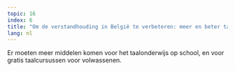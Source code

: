 ```yaml
---
topic: 16
index: 6
title: "Om de verstandhouding in België te verbeteren: meer en beter taalonderwijs."
lang: nl
---
```

Er moeten meer middelen komen voor het taalonderwijs op school, en voor gratis
taalcursussen voor volwassenen.
